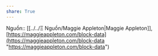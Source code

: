 ```yaml
---  
share: True  
---  
```

Nguồn:: [[../../Ξ Nguồn/Maggie Appleton|Maggie Appleton]], [https://maggieappleton.com/block-data](https://maggieappleton.com/block-data "https://maggieappleton.com/block-data")
